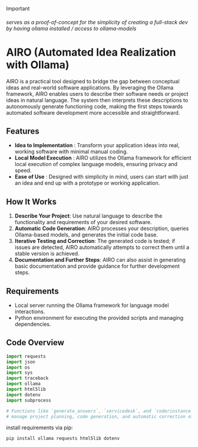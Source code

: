 > [!IMPORTANT]  
> ###### serves as a proof-of-concept for the simplicity of creating a full-stack dev by having ollama installed / access to ollama-models

# AIRO (Automated Idea Realization with Ollama)

AIRO is a practical tool designed to bridge the gap between conceptual ideas and real-world software applications. By leveraging the Ollama framework, AIRO enables users to describe their software needs or project ideas in natural language. The system then interprets these descriptions to autonomously generate functioning code, making the first steps towards automated software development more accessible and straightforward.

## Features

- **Idea to Implementation** : Transform your application ideas into real, working software with minimal manual coding.
- **Local Model Execution** : AIRO utilizes the Ollama framework for efficient local execution of complex language models, ensuring privacy and speed.
- **Ease of Use** : Designed with simplicity in mind, users can start with just an idea and end up with a prototype or working application.

## How It Works

1. **Describe Your Project**: Use natural language to describe the functionality and requirements of your desired software.
2. **Automatic Code Generation**: AIRO processes your description, queries Ollama-based models, and generates the initial code base.
3. **Iterative Testing and Correction**: The generated code is tested; if issues are detected, AIRO automatically attempts to correct them until a stable version is achieved.
4. **Documentation and Further Steps**: AIRO can also assist in generating basic documentation and provide guidance for further development steps.

## Requirements

- Local server running the Ollama framework for language model interactions.
- Python environment for executing the provided scripts and managing dependencies.

## Code Overview

```python
import requests
import json
import os
import sys
import traceback
import ollama
import html5lib
import dotenv
import subprocess

# Functions like `generate_answers`, `servicedesk`, and `coderinstance` facilitate the interaction with Ollama models,
# manage project planning, code generation, and automatic correction of generated code.
```

install requirements via pip:
```pip
pip install ollama requests html5lib dotenv
